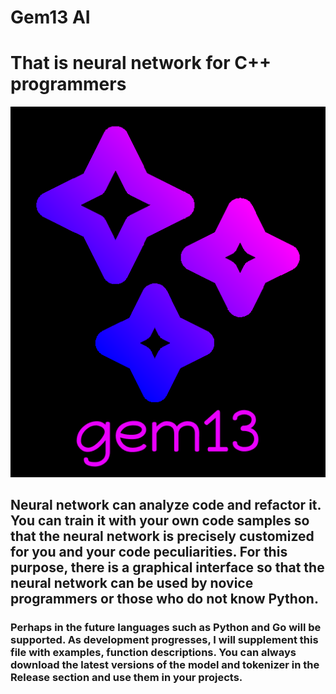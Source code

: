 # Gem13 AI
# That is neural network for C++ programmers
![img.png](img.png)
## Neural network can analyze code and refactor it. You can train it with your own code samples so that the neural network is precisely customized for you and your code peculiarities. For this purpose, there is a graphical interface so that the neural network can be used by novice programmers or those who do not know Python. 
### Perhaps in the future languages such as Python and Go will be supported. As development progresses, I will supplement this file with examples, function descriptions. You can always download the latest versions of the model and tokenizer in the Release section and use them in your projects.